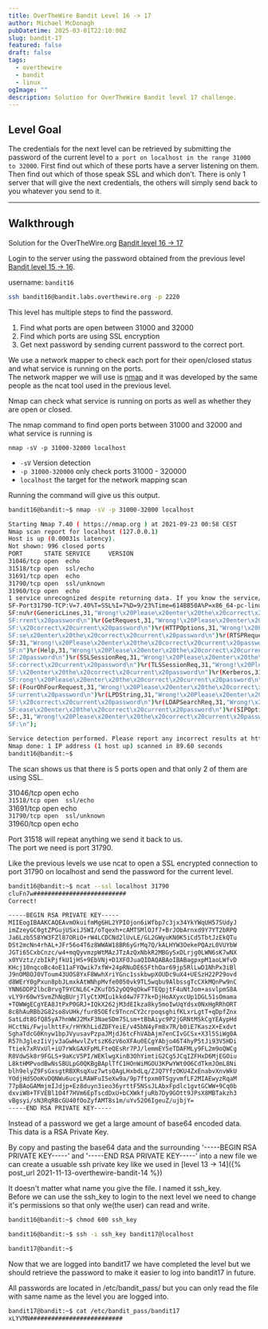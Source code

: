 ```yaml
---
title: OverTheWire Bandit Level 16 -> 17
author: Michael McDonagh
pubDatetime: 2025-03-01T22:10:00Z
slug: bandit-17
featured: false
draft: false
tags:
  - overthewire
  - bandit
  - linux
ogImage: ""
description: Solution for OverTheWire Bandit level 17 challenge.
---
```


## Level Goal

The credentials for the next level can be retrieved by submitting the password of the current level to `a port on localhost in the range 31000 to 32000`. First find out which of these ports have a server listening on them. Then find out which of those speak SSL and which don’t. There is only 1 server that will give the next credentials, the others will simply send back to you whatever you send to it.

---

## Walkthrough

Solution for the OverTheWire.org [Bandit level 16 -> 17](https://overthewire.org/wargames/bandit/bandit17.html)

Login to the server using the password obtained from the previous level [Bandit level 15 -> 16](/posts/overthewire/bandit-16).  

username: `bandit16`  

```bash
ssh bandit16@bandit.labs.overthewire.org -p 2220
```

This level has multiple steps to find the password.  

1. Find what ports are open between 31000 and 32000
2. Find which ports are using SSL encryption
3. Get next password by sending current password to the correct port.

We use a network mapper to check each port for their open/closed status and what service is running on the ports.  
The network mapper we will use is [nmap](https://nmap.org/) and it was developed by the same people as the ncat tool used in the previous level.

Nmap can check what service is running on ports as well as whether they are open or closed.

The nmap command to find open ports between 31000 and 32000 and what service is running is

`nmap -sV -p 31000-32000 localhost`  

* `-sV`   Version detection
* `-p 31000-320000`   only check ports 31000 - 320000
* `localhost`    the target for the network mapping scan

Running the command will give us this output.

```bash
bandit16@bandit:~$ nmap -sV -p 31000-32000 localhost

Starting Nmap 7.40 ( https://nmap.org ) at 2021-09-23 00:58 CEST
Nmap scan report for localhost (127.0.0.1)
Host is up (0.00031s latency).
Not shown: 996 closed ports
PORT      STATE SERVICE     VERSION
31046/tcp open  echo
31518/tcp open  ssl/echo
31691/tcp open  echo
31790/tcp open  ssl/unknown
31960/tcp open  echo
1 service unrecognized despite returning data. If you know the service/version, please submit the following fingerprint at https://nmap.org/cgi-bin/submit.cgi?new-service :
SF-Port31790-TCP:V=7.40%T=SSL%I=7%D=9/23%Time=614BB50A%P=x86_64-pc-linux-g
SF:nu%r(GenericLines,31,"Wrong!\x20Please\x20enter\x20the\x20correct\x20cu
SF:rrent\x20password\n")%r(GetRequest,31,"Wrong!\x20Please\x20enter\x20the
SF:\x20correct\x20current\x20password\n")%r(HTTPOptions,31,"Wrong!\x20Plea
SF:se\x20enter\x20the\x20correct\x20current\x20password\n")%r(RTSPRequest,
SF:31,"Wrong!\x20Please\x20enter\x20the\x20correct\x20current\x20password\
SF:n")%r(Help,31,"Wrong!\x20Please\x20enter\x20the\x20correct\x20current\x
SF:20password\n")%r(SSLSessionReq,31,"Wrong!\x20Please\x20enter\x20the\x20
SF:correct\x20current\x20password\n")%r(TLSSessionReq,31,"Wrong!\x20Please
SF:\x20enter\x20the\x20correct\x20current\x20password\n")%r(Kerberos,31,"W
SF:rong!\x20Please\x20enter\x20the\x20correct\x20current\x20password\n")%r
SF:(FourOhFourRequest,31,"Wrong!\x20Please\x20enter\x20the\x20correct\x20c
SF:urrent\x20password\n")%r(LPDString,31,"Wrong!\x20Please\x20enter\x20the
SF:\x20correct\x20current\x20password\n")%r(LDAPSearchReq,31,"Wrong!\x20Pl
SF:ease\x20enter\x20the\x20correct\x20current\x20password\n")%r(SIPOptions
SF:,31,"Wrong!\x20Please\x20enter\x20the\x20correct\x20current\x20password
SF:\n");

Service detection performed. Please report any incorrect results at https://nmap.org/submit/ .
Nmap done: 1 IP address (1 host up) scanned in 89.60 seconds
bandit16@bandit:~$
```

The scan shows us that there is 5 ports open and that only 2 of them are using SSL.

31046/tcp open  echo  
`31518/tcp open  ssl/echo`  
31691/tcp open  echo  
`31790/tcp open  ssl/unknown`  
31960/tcp open  echo  

Port 31518 will repeat anything we send it back to us.  
The port we need is port 31790.  

Like the previous levels we use ncat to open a SSL encrypted connection to port 31790 on localhost and send the password for the current level.

```bash
bandit16@bandit:~$ ncat --ssl localhost 31790 
cluFn7w##########################
Correct!

-----BEGIN RSA PRIVATE KEY-----
MIIEogIBAAKCAQEAvmOkuifmMg6HL2YPIOjon6iWfbp7c3jx34YkYWqUH57SUdyJ
imZzeyGC0gtZPGujUSxiJSWI/oTqexh+cAMTSMlOJf7+BrJObArnxd9Y7YT2bRPQ
Ja6Lzb558YW3FZl87ORiO+rW4LCDCNd2lUvLE/GL2GWyuKN0K5iCd5TbtJzEkQTu
DSt2mcNn4rhAL+JFr56o4T6z8WWAW18BR6yGrMq7Q/kALHYW3OekePQAzL0VUYbW
JGTi65CxbCnzc/w4+mqQyvmzpWtMAzJTzAzQxNbkR2MBGySxDLrjg0LWN6sK7wNX
x0YVztz/zbIkPjfkU1jHS+9EbVNj+D1XFOJuaQIDAQABAoIBABagpxpM1aoLWfvD
KHcj10nqcoBc4oE11aFYQwik7xfW+24pRNuDE6SFthOar69jp5RlLwD1NhPx3iBl
J9nOM8OJ0VToum43UOS8YxF8WwhXriYGnc1sskbwpXOUDc9uX4+UESzH22P29ovd
d8WErY0gPxun8pbJLmxkAtWNhpMvfe0050vk9TL5wqbu9AlbssgTcCXkMQnPw9nC
YNN6DDP2lbcBrvgT9YCNL6C+ZKufD52yOQ9qOkwFTEQpjtF4uNtJom+asvlpmS8A
vLY9r60wYSvmZhNqBUrj7lyCtXMIu1kkd4w7F77k+DjHoAXyxcUp1DGL51sOmama
+TOWWgECgYEA8JtPxP0GRJ+IQkX262jM3dEIkza8ky5moIwUqYdsx0NxHgRRhORT
8c8hAuRBb2G82so8vUHk/fur85OEfc9TncnCY2crpoqsghifKLxrLgtT+qDpfZnx
SatLdt8GfQ85yA7hnWWJ2MxF3NaeSDm75Lsm+tBbAiyc9P2jGRNtMSkCgYEAypHd
HCctNi/FwjulhttFx/rHYKhLidZDFYeiE/v45bN4yFm8x7R/b0iE7KaszX+Exdvt
SghaTdcG0Knyw1bpJVyusavPzpaJMjdJ6tcFhVAbAjm7enCIvGCSx+X3l5SiWg0A
R57hJglezIiVjv3aGwHwvlZvtszK6zV6oXFAu0ECgYAbjo46T4hyP5tJi93V5HDi
Ttiek7xRVxUl+iU7rWkGAXFpMLFteQEsRr7PJ/lemmEY5eTDAFMLy9FL2m9oQWCg
R8VdwSk8r9FGLS+9aKcV5PI/WEKlwgXinB3OhYimtiG2Cg5JCqIZFHxD6MjEGOiu
L8ktHMPvodBwNsSBULpG0QKBgBAplTfC1HOnWiMGOU3KPwYWt0O6CdTkmJOmL8Ni
blh9elyZ9FsGxsgtRBXRsqXuz7wtsQAgLHxbdLq/ZJQ7YfzOKU4ZxEnabvXnvWkU
YOdjHdSOoKvDQNWu6ucyLRAWFuISeXw9a/9p7ftpxm0TSgyvmfLF2MIAEwyzRqaM
77pBAoGAMmjmIJdjp+Ez8duyn3ieo36yrttF5NSsJLAbxFpdlc1gvtGCWW+9Cq0b
dxviW8+TFVEBl1O4f7HVm6EpTscdDxU+bCXWkfjuRb7Dy9GOtt9JPsX8MBTakzh3
vBgsyi/sN3RqRBcGU40fOoZyfAMT8s1m/uYv52O6IgeuZ/ujbjY=
-----END RSA PRIVATE KEY-----
```

Instead of a password we get a large amount of base64 encoded data.  
This data is a RSA Private Key.

By copy and pasting the base64 data and the surrounding '-----BEGIN RSA PRIVATE KEY-----' and '-----END RSA PRIVATE KEY-----' into a new file we can create a usuable ssh private key like we used in [level 13 -> 14]({% post_url 2021-11-13-overthewire-bandit-14 %})

It doesn't matter what name you give the file. I named it ssh_key.  
Before we can use the ssh_key to login to the next level we need to change it's permissions so that only we(the user) can read and write.

```bash
bandit16@bandit:~$ chmod 600 ssh_key

bandit16@bandit:~$ ssh -i ssh_key bandit17@localhost

bandit17@bandit:~$
```

Now that we are logged into bandit17 we have completed the level but we should retrieve the password to make it easier to log into bandit17 in future.

All passwords are located in /etc/bandit_pass/ but you can only read the file with same name as the level you are logged into.

```bash
bandit17@bandit:~$ cat /etc/bandit_pass/bandit17
xLYVMN##########################
```

